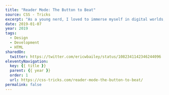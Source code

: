 ```yaml
---
title: "Reader Mode: The Button to Beat"
source: CSS - Tricks
excerpt: "As a young nerd, I loved to immerse myself in digital worlds, learning the ins and outs of the rules someone else had created for me (intentionally or not). But the older and crankier I get, the more I find myself losing patience when navigating these 'delightful' experiences"
date: 2019-01-07
year: 2019
tags:
  - Design
  - Development
  - HTML
sharedOn:
  twitter: https://twitter.com/ericwbailey/status/1082341142346244096
eleventyNavigation:
  key: {{ title }}
  parent: {{ year }}
  order: 1
  url: https://css-tricks.com/reader-mode-the-button-to-beat/
permalink: false
---
```

